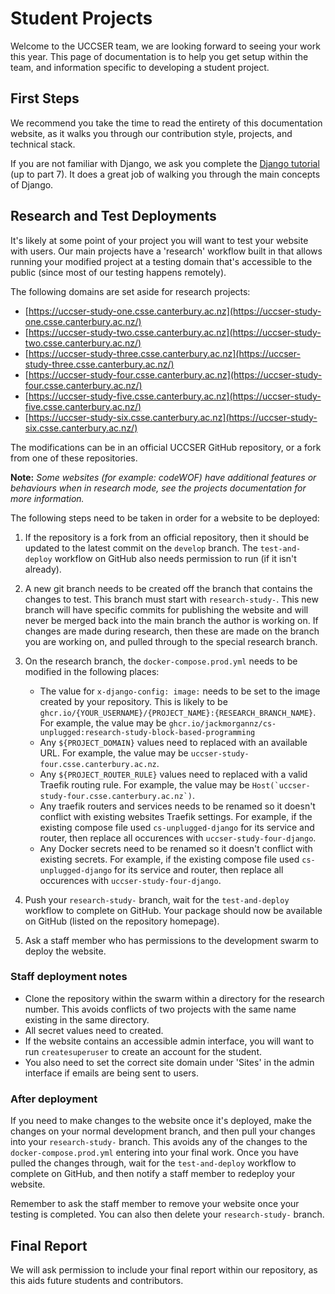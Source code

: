 # Student Projects

Welcome to the UCCSER team, we are looking forward to seeing your work this year.
This page of documentation is to help you get setup within the team, and information specific to developing a student project.

## First Steps

We recommend you take the time to read the entirety of this documentation website, as it walks you through our contribution style, projects, and technical stack.

If you are not familiar with Django, we ask you complete the [Django tutorial](https://docs.djangoproject.com/en/dev/intro/) (up to part 7).
It does a great job of walking you through the main concepts of Django.

## Research and Test Deployments

It's likely at some point of your project you will want to test your website with users.
Our main projects have a 'research' workflow built in that allows running your modified project at a testing domain that's accessible to the public (since most of our testing happens remotely).

The following domains are set aside for research projects:

- [https://uccser-study-one.csse.canterbury.ac.nz](https://uccser-study-one.csse.canterbury.ac.nz/)
- [https://uccser-study-two.csse.canterbury.ac.nz](https://uccser-study-two.csse.canterbury.ac.nz/)
- [https://uccser-study-three.csse.canterbury.ac.nz](https://uccser-study-three.csse.canterbury.ac.nz/)
- [https://uccser-study-four.csse.canterbury.ac.nz](https://uccser-study-four.csse.canterbury.ac.nz/)
- [https://uccser-study-five.csse.canterbury.ac.nz](https://uccser-study-five.csse.canterbury.ac.nz/)
- [https://uccser-study-six.csse.canterbury.ac.nz](https://uccser-study-six.csse.canterbury.ac.nz/)

The modifications can be in an official UCCSER GitHub repository, or a fork from one of these repositories.

**Note:** *Some websites (for example: codeWOF) have additional features or behaviours when in research mode, see the projects documentation for more information.*

The following steps need to be taken in order for a website to be deployed:

1.  If the repository is a fork from an official repository, then it should be updated to the latest commit on the `develop` branch.
    The `test-and-deploy` workflow on GitHub also needs permission to run (if it isn't already).

2.  A new git branch needs to be created off the branch that contains the changes to test.
    This branch must start with `research-study-`.
    This new branch will have specific commits for publishing the website and will never be merged back into the main branch the author is working on.
    If changes are made during research, then these are made on the branch you are working on, and pulled through to the special research branch.

3.  On the research branch, the `docker-compose.prod.yml` needs to be modified in the following places:

    -   The value for `x-django-config: image:` needs to be set to the image created by your repository.
        This is likely to be `ghcr.io/{YOUR_USERNAME}/{PROJECT_NAME}:{RESEARCH_BRANCH_NAME}`.
        For example, the value may be `ghcr.io/jackmorgannz/cs-unplugged:research-study-block-based-programming`
    -   Any `${PROJECT_DOMAIN}` values need to replaced with an available URL.
        For example, the value may be `uccser-study-four.csse.canterbury.ac.nz`.
    -   Any `${PROJECT_ROUTER_RULE}` values need to replaced with a valid Traefik routing rule.
        For example, the value may be `` Host(`uccser-study-four.csse.canterbury.ac.nz`) ``.
    -   Any traefik routers and services needs to be renamed so it doesn't conflict with existing websites Traefik settings.
        For example, if the existing compose file used `cs-unplugged-django` for its service and router, then replace all occurences with `uccser-study-four-django`.
    -   Any Docker secrets need to be renamed so it doesn't conflict with existing secrets.
        For example, if the existing compose file used `cs-unplugged-django` for its service and router, then replace all occurences with `uccser-study-four-django`.

4.  Push your `research-study-` branch, wait for the `test-and-deploy` workflow to complete on GitHub.
    Your package should now be available on GitHub (listed on the repository homepage).

5.  Ask a staff member who has permissions to the development swarm to deploy the website.

### Staff deployment notes

-   Clone the repository within the swarm within a directory for the research number.
    This avoids conflicts of two projects with the same name existing in the same directory.
-   All secret values need to created.
-   If the website contains an accessible admin interface, you will want to run `createsuperuser` to create an account for the student.
-   You also need to set the correct site domain under 'Sites' in the admin interface if emails are being sent to users.

### After deployment

If you need to make changes to the website once it's deployed, make the changes on your normal development branch, and then pull your changes into your `research-study-` branch.
This avoids any of the changes to the `docker-compose.prod.yml` entering into your final work.
Once you have pulled the changes through, wait for the `test-and-deploy` workflow to complete on GitHub, and then notify a staff member to redeploy your website.

Remember to ask the staff member to remove your website once your testing is completed.
You can also then delete your `research-study-` branch.

## Final Report

We will ask permission to include your final report within our repository, as this aids future students and contributors.
